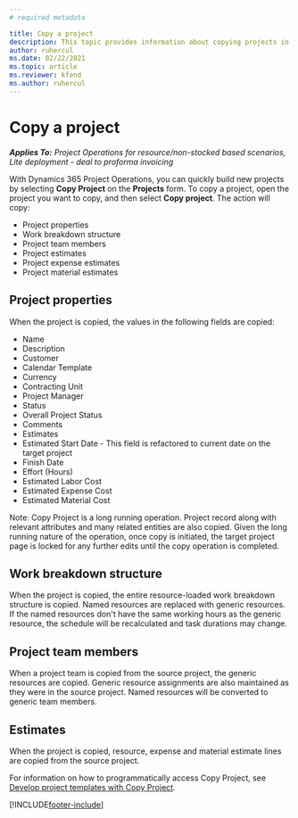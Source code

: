 ```yaml
---
# required metadata

title: Copy a project
description: This topic provides information about copying projects in Dynamics 365 Project Operations. 
author: ruhercul
ms.date: 02/22/2021
ms.topic: article
ms.reviewer: kfend 
ms.author: ruhercul
---
```


# Copy a project

_**Applies To:** Project Operations for resource/non-stocked based scenarios, Lite deployment - deal to proforma invoicing_

With Dynamics 365 Project Operations, you can quickly build new projects by selecting **Copy Project** on the **Projects** form. To copy a project, open the project you want to copy, and then select **Copy project**. The action will copy:

- Project properties 
- Work breakdown structure
- Project team members
- Project estimates
- Project expense estimates
- Project material estimates

## Project properties

When the project is copied, the values in the following fields are copied:

- Name
- Description
- Customer
- Calendar Template
- Currency
- Contracting Unit
- Project Manager
- Status
- Overall Project Status
- Comments
- Estimates
- Estimated Start Date - This field is refactored to current date on the target project
- Finish Date
- Effort (Hours)
- Estimated Labor Cost
- Estimated Expense Cost
- Estimated Material Cost

Note: Copy Project is a long running operation. Project record along with relevant attributes and many related entities are also copied. Given the long running nature of the operation, once copy is initiated, the target project page is locked for any further edits until the copy operation is completed.

## Work breakdown structure

When the project is copied, the entire resource-loaded work breakdown structure is copied. Named resources are replaced with generic resources. If the named resources don't have the same working hours as the generic resource, the schedule will be recalculated and task durations may change.

## Project team members

When a project team is copied from the source project, the generic resources are copied. Generic resource assignments are also maintained as they were in the source project. Named resources will be converted to generic team members.

## Estimates

When the project is copied, resource, expense and material estimate lines are copied from the source project. 

For information on how to programmatically access Copy Project, see [Develop project templates with Copy Project](dev-copy-project.md).


[!INCLUDE[footer-include](../includes/footer-banner.md)]
